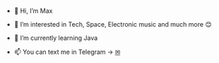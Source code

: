 - 👋 Hi, I’m Max
- 👀 I’m interested in Tech, Space, Electronic music and much more 😊
- 🌱 I’m currently learning Java

- 📫 You can text me in Telegram -> [✉](https://t.me/Mfx_m)

<!---
konkinm/konkinm is a ✨ special ✨ repository because its `README.md` (this file) appears on your GitHub profile.
You can click the Preview link to take a look at your changes.
--->
